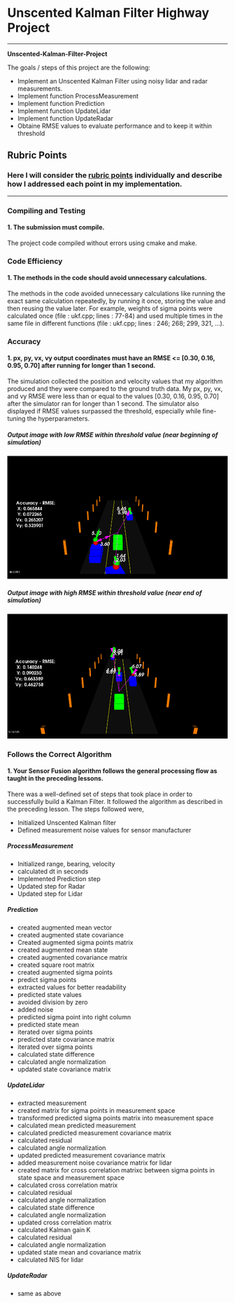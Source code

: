 # **Unscented Kalman Filter Highway Project** 
---

**Unscented-Kalman-Filter-Project**

The goals / steps of this project are the following:
* Implement an Unscented Kalman Filter using noisy lidar and radar measurements.
* Implement function ProcessMeasurement
* Implement function Prediction
* Implement function UpdateLidar
* Implement function UpdateRadar
* Obtaine RMSE values to evaluate performance and to keep it within threshold

## Rubric Points
### Here I will consider the [rubric points](https://review.udacity.com/#!/rubrics/2551/view) individually and describe how I addressed each point in my implementation.  

---
### Compiling and Testing

#### 1. The submission must compile.

The project code compiled without errors using cmake and make.

### Code Efficiency

#### 1. The methods in the code should avoid unnecessary calculations.

The methods in the code avoided unnecessary calculations like running the exact same calculation repeatedly, by running it once, storing the value and then reusing the value later.
For example, weights of sigma points were calculated once (file : ukf.cpp; lines : 77-84) and used multiple times in the same file in different functions (file : ukf.cpp; lines : 246; 268; 299, 321, ...).

### Accuracy

#### 1. px, py, vx, vy output coordinates must have an RMSE <= [0.30, 0.16, 0.95, 0.70] after running for longer than 1 second.

The simulation collected the position and velocity values that my algorithm produced and they were compared to the ground truth data. My px, py, vx, and vy RMSE were less than or equal to the values [0.30, 0.16, 0.95, 0.70] after the simulator ran for longer than 1 second. The simulator also displayed if RMSE values surpassed the threshold, especially while fine-tuning the hyperparameters.

##### Output image with low RMSE within threshold value (near beginning of simulation)

<p align = "center">
  <img src="images_output/output_image_rmse_low_within_threshold.png">
</p>

##### Output image with high RMSE within threshold value (near end of simulation)

<p align = "center">
  <img src="images_output/output_image_rmse_high_within_threshold.png">
</p>

### Follows the Correct Algorithm

#### 1. Your Sensor Fusion algorithm follows the general processing flow as taught in the preceding lessons.

There was a well-defined set of steps that took place in order to successfully build a Kalman Filter. It followed the algorithm as described in the preceding lesson. The steps followed were,

* Initialized Unscented Kalman filter
* Defined measurement noise values for sensor manufacturer

##### ProcessMeasurement
* Initialized range, bearing, velocity
* calculated dt in seconds
* Implemented Prediction step
* Updated step for Radar
* Updated step for Lidar

##### Prediction
* created augmented mean vector
* created augmented state covariance
* Created augmented sigma points matrix
* created augmented mean state
* created augmented covariance matrix
* created square root matrix
* created augmented sigma points
* predict sigma points
* extracted values for better readability
* predicted state values
* avoided division by zero
* added noise
* predicted sigma point into right column
* predicted state mean
* iterated over sigma points
* predicted state covariance matrix
* iterated over sigma points
* calculated state difference
* calculated angle normalization
* updated state covariance matrix

##### UpdateLidar
* extracted measurement
* created matrix for sigma points in measurement space
* transformed predicted sigma points matrix into measurement space
* calculated mean predicted measurement
* calculated predicted measurement covariance matrix
* calculated residual
* calculated angle normalization
* updated predicted measurement covariance matrix
* added measurement noise covariance matrix for lidar
* created matrix for cross correlation matrixc between sigma points in state space and measurement space
* calculated cross correlation matrix
* calculated residual
* calculated angle normalization
* calculated state difference
* calculated angle normalization
* updated cross correlation matrix
* calculated Kalman gain K
* calculated residual
* calculated angle normalization
* updated state mean and covariance matrix
* calculated NIS for lidar

##### UpdateRadar
* same as above
